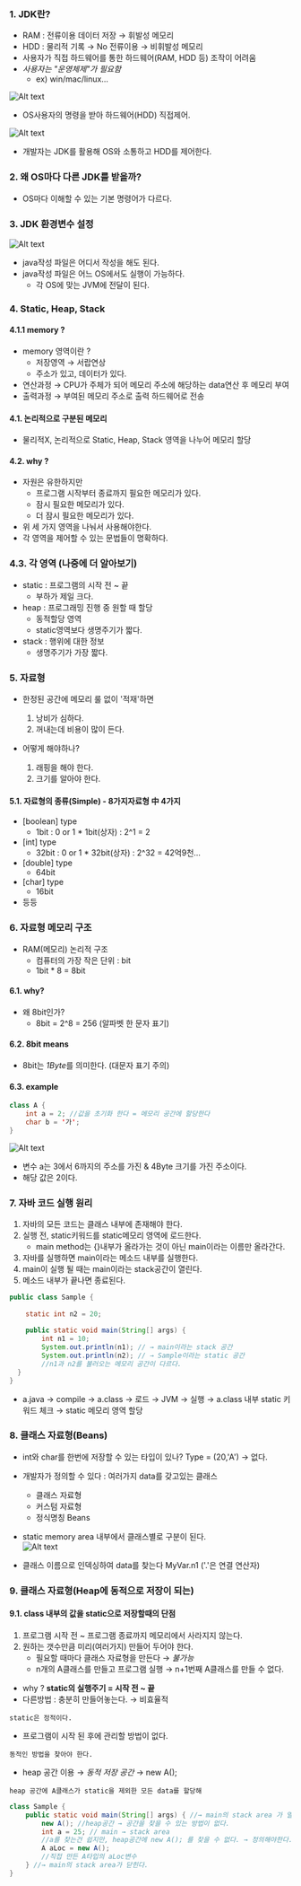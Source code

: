 ### 1. JDK란?

- RAM : 전류이용 데이터 저장 → 휘발성 메모리
- HDD : 물리적 기록 → No 전류이용 → 비휘발성 메모리
- 사용자가 직접 하드웨어를 통한 하드웨어(RAM, HDD 등) 조작이 어려움
- *사용자는 "운영체제"가 필요함*
    - ex) win/mac/linux...

![Alt text](../../99_img/01_java.jpg)
- OS사용자의 명령을 받아 하드웨어(HDD) 직접제어.

![Alt text](../../99_img/02_java.jpg)
- 개발자는 JDK를 활용해 OS와 소통하고 HDD를 제어한다.

### 2. 왜 OS마다 다른 JDK를 받을까?
- OS마다 이해할 수 있는 기본 명령어가 다르다.

### 3. JDK 환경변수 설정
![Alt text](../../99_img/03_java.jpg)
- java작성 파일은 어디서 작성을 해도 된다.
- java작성 파일은 어느 OS에서도 실행이 가능하다.
  - 각 OS에 맞는 JVM에 전달이 된다.
  

### 4. Static, Heap, Stack
#### 4.1.1 memory ?
- memory 영역이란 ?
  - 저장영역 → 서랍연상
  - 주소가 있고, 데이터가 있다.
- 연산과정 → CPU가 주체가 되어 메모리 주소에 해당하는 data연산 후 메모리 부여 
- 출력과정 → 부여된 메모리 주소로 출력 하드웨어로 전송

#### 4.1. 논리적으로 구분된 메모리
- 물리적X, 논리적으로 Static, Heap, Stack 영역을 나누어 메모리 할당
#### 4.2. why ?
- 자원은 유한하지만
  - 프로그램 시작부터 종료까지 필요한 메모리가 있다.
  - 잠시 필요한 메모리가 있다.
  - 더 잠시 필요한 메모리가 있다.
- 위 세 가지 영역을 나눠서 사용해야한다.
- 각 영역을 제어할 수 있는 문법들이 명확하다. 
### 4.3. 각 영역 (나중에 더 알아보기)
- static : 프로그램의 시작 전 ~ 끝 
  - 부하가 제일 크다.
- heap : 프로그래밍 진행 중 원할 때 할당 
  - 동적할당 영역 
  - static영역보다 생명주기가 짧다.
- stack : 행위에 대한 정보 
  - 생명주기가 가장 짧다.

### 5. 자료형
- 한정된 공간에 메모리 룰 없이 '적재'하면 
  1) 낭비가 심하다.
  2) 꺼내는데 비용이 많이 든다.
  
- 어떻게 해야하나?
  1) 래핑을 해야 한다.
  2) 크기를 알아야 한다.
  
#### 5.1. 자료형의 종류(Simple) - 8가지자료형 中 4가지
- [boolean] type
  - 1bit : 0 or 1 * 1bit(상자) : 2^1 = 2
- [int] type
  - 32bit : 0 or 1 * 32bit(상자) : 2^32 = 42억9천...
- [double] type
  - 64bit
- [char] type
  - 16bit
- 등등

### 6. 자료형 메모리 구조

- RAM(메모리) 논리적 구조
  - 컴퓨터의 가장 작은 단위 : bit
  - 1bit * 8 = 8bit
  
#### 6.1. why?
- 왜 8bit인가?
  - 8bit = 2^8 = 256 (알파벳 한 문자 표기)
  
#### 6.2. 8bit means
- 8bit는 *1Byte*를 의미한다. (대문자 표기 주의)

#### 6.3. example
````java
class A {
    int a = 2; //값을 초기화 한다 = 메모리 공간에 할당한다
    char b = '가';
}
````
![Alt text](../../99_img/05_java.jpg)

- 변수 a는 3에서 6까지의 주소를 가진 & 4Byte 크기를 가진 주소이다.
- 해당 값은 2이다.

### 7. 자바 코드 실행 원리
1. 자바의 모든 코드는 클래스 내부에 존재해야 한다.
2. 실행 전, static키워드를 static메모리 영역에 로드한다.
    - main method는 {}내부가 올라가는 것이 아닌 main이라는 이름만 올라간다.
3. 자바를 실행하면 main이라는 메소드 내부를 실행한다. 
4. main이 실행 될 때는 main이라는 stack공간이 열린다.
5. 메소드 내부가 끝나면 종료된다.
````java
public class Sample {
    
    static int n2 = 20;
    
    public static void main(String[] args) {
        int n1 = 10;
        System.out.println(n1); // → main이라는 stack 공간
        System.out.println(n2); // → Sample이라는 static 공간
        //n1과 n2를 불러오는 메모리 공간이 다르다.
  }
}
````

- a.java → compile → a.class → 로드 → JVM → 실행 → a.class 내부 static 키워드 체크 → static 메모리 영역 할당

### 8. 클래스 자료형(Beans)
- int와 char를 한번에 저장할 수 있는 타입이 있나? Type = (20,'A') → 없다.
- 개발자가 정의할 수 있다 : 여러가지 data를 갖고있는 클래스
  - 클래스 자료형
  - 커스텀 자료형
  - 정식명칭 Beans
  
- static memory area 내부에서 클래스별로 구분이 된다. <br/>
  ![Alt text](../../99_img/06_java.PNG)
- 클래스 이름으로 인덱싱하여 data를 찾는다 MyVar.n1 ('.'은 연결 연산자)

### 9. 클래스 자료형(Heap에 동적으로 저장이 되는)
#### 9.1. class 내부의 값을 static으로 저장할때의 단점
1. 프로그램 시작 전 ~ 프로그램 종료까지 메모리에서 사라지지 않는다.
2. 원하는 갯수만큼 미리(여러가지) 만들어 두어야 한다.
    - 필요할 때마다 클래스 자료형을 만든다 → *불가능*
    - n개의 A클래스를 만들고 프로그램 실행 → n+1번째 A클래스를 만들 수 없다.
 
  * why ? <b>static의 실행주기 = 시작 전 ~ 끝</b>
  * 다른방법 : 충분히 만들어놓는다. → 비효율적

` static은 정적이다. `
- 프로그램이 시작 된 후에 관리할 방법이 없다. 

` 동적인 방법을 찾아야 한다. `
- heap 공간 이용 → *동적 저장 공간* → new A();

 ` heap 공간에 A클래스가 static을 제외한 모든 data를 할당해 `
 
````java
class Sample { 
    public static void main(String[] args) { //→ main의 stack area 가 열린다.
        new A(); //heap공간 → 공간을 찾을 수 있는 방법이 없다. 
        int a = 25; // main → stack area
        //a를 찾는건 쉽지만, heap공간에 new A(); 를 찾을 수 없다. → 정의해야한다.
        A aLoc = new A();
        //직접 만든 A타입의 aLoc변수
    } //→ main의 stack area가 닫힌다.
}
````